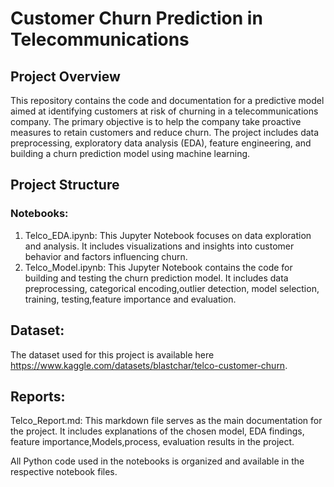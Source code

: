 # Customer Churn Prediction in Telecommunications

## Project Overview
This repository contains the code and documentation for a predictive model aimed at identifying customers at risk of churning in a telecommunications company. The primary objective is to help the company take proactive measures to retain customers and reduce churn. The project includes data preprocessing, exploratory data analysis (EDA), feature engineering, and building a churn prediction model using machine learning.

## Project Structure
### Notebooks:

1. Telco_EDA.ipynb: This Jupyter Notebook focuses on data exploration and analysis. It includes visualizations and insights into customer behavior and factors influencing churn.
2. Telco_Model.ipynb: This Jupyter Notebook contains the code for building and testing the churn prediction model. It includes data preprocessing, categorical encoding,outlier detection, model selection, training, testing,feature importance and evaluation.


## Dataset:
The dataset used for this project is available here https://www.kaggle.com/datasets/blastchar/telco-customer-churn.

## Reports:
Telco_Report.md: This markdown file serves as the main documentation for the project. It includes explanations of the chosen model, EDA findings, feature importance,Models,process, evaluation results in the project.


All Python code used in the notebooks is organized and available in the respective notebook files.
